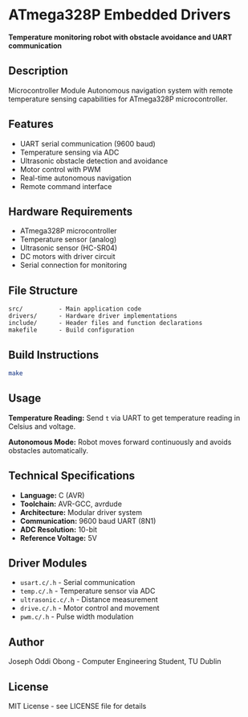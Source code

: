 # ATmega328P Embedded Drivers
**Temperature monitoring robot with obstacle avoidance and UART communication**

## Description
Microcontroller Module
Autonomous navigation system with remote temperature sensing capabilities for ATmega328P microcontroller.

## Features
- UART serial communication (9600 baud)
- Temperature sensing via ADC
- Ultrasonic obstacle detection and avoidance
- Motor control with PWM
- Real-time autonomous navigation
- Remote command interface

## Hardware Requirements
- ATmega328P microcontroller
- Temperature sensor (analog)
- Ultrasonic sensor (HC-SR04)
- DC motors with driver circuit
- Serial connection for monitoring

## File Structure
```
src/          - Main application code
drivers/      - Hardware driver implementations  
include/      - Header files and function declarations
makefile      - Build configuration
```

## Build Instructions
```bash
make
```

## Usage
**Temperature Reading:**
Send `t` via UART to get temperature reading in Celsius and voltage.

**Autonomous Mode:**
Robot moves forward continuously and avoids obstacles automatically.

## Technical Specifications
- **Language:** C (AVR)
- **Toolchain:** AVR-GCC, avrdude
- **Architecture:** Modular driver system
- **Communication:** 9600 baud UART (8N1)
- **ADC Resolution:** 10-bit
- **Reference Voltage:** 5V

## Driver Modules
- `usart.c/.h` - Serial communication
- `temp.c/.h` - Temperature sensor via ADC
- `ultrasonic.c/.h` - Distance measurement
- `drive.c/.h` - Motor control and movement
- `pwm.c/.h` - Pulse width modulation

## Author
Joseph Oddi Obong - Computer Engineering Student, TU Dublin

## License
MIT License - see LICENSE file for details
